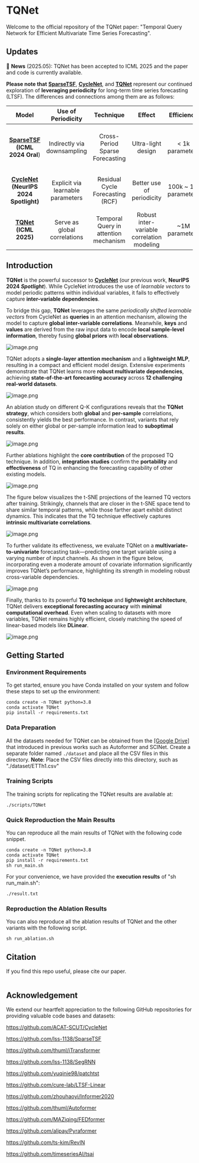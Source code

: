 # TQNet

Welcome to the official repository of the TQNet paper: "Temporal Query Network for Efficient Multivariate Time Series Forecasting". 



## Updates
🚩 **News** (2025.05): TQNet has been accepted to ICML 2025 and the paper and code is currently available.

**Please note that** [**SparseTSF**](https://github.com/lss-1138/SparseTSF), [**CycleNet**](https://github.com/ACAT-SCUT/CycleNet), and [**TQNet**](https://github.com/ACAT-SCUT/TQNet) represent our continued exploration of **leveraging periodicity** for long-term time series forecasting (LTSF). 
The differences and connections among them are as follows:

|                            Model                             |        Use of Periodicity         |            Technique             |                   Effect                   |      Efficiency      |                   Strengths                   |                      Limitation                       |
| :----------------------------------------------------------: | :-------------------------------: | :------------------------------: | :----------------------------------------: | :------------------: | :-------------------------------------------: | :---------------------------------------------------: |
| [**SparseTSF**](https://github.com/lss-1138/SparseTSF)  <br> **(ICML 2024 Oral**) |    Indirectly via downsampling    | Cross-Period Sparse Forecasting  |             Ultra-light design             |   < 1k parameters    |       Extremely lightweight, near SOTA        | Fails to cover multi-periods **(solved by CycleNet)** |
| [**CycleNet**](https://github.com/ACAT-SCUT/CycleNet) <br> **(NeurIPS 2024 Spotlight)** | Explicit via learnable parameters | Residual Cycle Forecasting (RCF) |         Better use of periodicity          | 100k ~ 1M parameters |      Strong performance on periodic data      | Fails in multivariate modeling **(solved by TQNet)**  |
|                  [**TQNet**](https://github.com/ACAT-SCUT/TQNet) <br> **(ICML 2025)**                   |    Serve as global correlations     |   Temporal Query in attention mechanism  | Robust inter-variable correlation modeling |    ~1M parameters    | Enhanced multivariate forecasting performance |     Hard to scale to ultra-long look-back inputs      |



## Introduction

**TQNet** is the powerful successor to [**CycleNet**](https://github.com/ACAT-SCUT/CycleNet) (our previous work, **NeurIPS 2024 *Spotlight***). While CycleNet introduces the use of *learnable vectors* to model periodic patterns within individual variables, it fails to effectively capture **inter-variable dependencies**.

To bridge this gap, **TQNet** leverages the same *periodically shifted learnable vectors* from CycleNet as **queries** in an attention mechanism, allowing the model to capture **global inter-variable correlations**. Meanwhile, **keys** and **values** are derived from the raw input data to encode **local sample-level information**, thereby fusing **global priors** with **local observations**.

![image.png](Figures/Figure1.png)

TQNet adopts a **single-layer attention mechanism** and a **lightweight MLP**, resulting in a compact and efficient model design.
Extensive experiments demonstrate that TQNet learns more **robust multivariate dependencies**, achieving **state-of-the-art forecasting accuracy** across **12 challenging real-world datasets**.

![image.png](Figures/Table2.png)

An ablation study on different Q-K configurations reveals that the **TQNet strategy**, which considers both **global** and **per-sample** correlations, consistently yields the best performance.
In contrast, variants that rely solely on either global or per-sample information lead to **suboptimal results**.

![image.png](Figures/Table3.png)

Further ablations highlight the **core contribution** of the proposed TQ technique.
In addition, **integration studies** confirm the **portability** and **effectiveness** of TQ in enhancing the forecasting capability of other existing models.

![image.png](Figures/Table4.png)

The figure below visualizes the t-SNE projections of the learned TQ vectors after training.
Strikingly, channels that are closer in the t-SNE space tend to share similar temporal patterns, while those farther apart exhibit distinct dynamics.
This indicates that the TQ technique effectively captures **intrinsic multivariate correlations**.

![image.png](Figures/Figure4.png)

To further validate its effectiveness, we evaluate TQNet on a **multivariate-to-univariate** forecasting task—predicting one target variable using a varying number of input channels.
As shown in the figure below, incorporating even a moderate amount of covariate information significantly improves TQNet’s performance, highlighting its strength in modeling robust cross-variable dependencies.

![image.png](Figures/Figure5.png)

Finally, thanks to its powerful **TQ technique** and **lightweight architecture**, TQNet delivers **exceptional forecasting accuracy** with **minimal computational overhead**.
Even when scaling to datasets with more variables, TQNet remains highly efficient, closely matching the speed of linear-based models like **DLinear**.

![image.png](Figures/Figure7.png)


## Getting Started

### Environment Requirements

To get started, ensure you have Conda installed on your system and follow these steps to set up the environment:

```
conda create -n TQNet python=3.8
conda activate TQNet
pip install -r requirements.txt
```

### Data Preparation

All the datasets needed for TQNet can be obtained from the [[Google Drive]](https://drive.google.com/file/d/1bNbw1y8VYp-8pkRTqbjoW-TA-G8T0EQf/view) that introduced in previous works such as Autoformer and SCINet. 
Create a separate folder named ```./dataset``` and place all the CSV files in this directory. 
**Note**: Place the CSV files directly into this directory, such as "./dataset/ETTh1.csv"


### Training Scripts

The training scripts for replicating the TQNet results are available at:

```
./scripts/TQNet
```

### Quick Reproduction the Main Results

You can reproduce all the main results of TQNet with the following code snippet.

```
conda create -n TQNet python=3.8
conda activate TQNet
pip install -r requirements.txt
sh run_main.sh
```

For your convenience, we have provided the **execution results** of "sh run_main.sh":
```
./result.txt
```

### Reproduction the Ablation Results

You can also reproduce all the ablation results of TQNet and the other variants with the following script.
```
sh run_ablation.sh
```

## Citation
If you find this repo useful, please cite our paper.
```

```

## Acknowledgement

We extend our heartfelt appreciation to the following GitHub repositories for providing valuable code bases and datasets:

https://github.com/ACAT-SCUT/CycleNet

https://github.com/lss-1138/SparseTSF

https://github.com/thuml/iTransformer

https://github.com/lss-1138/SegRNN

https://github.com/yuqinie98/patchtst

https://github.com/cure-lab/LTSF-Linear

https://github.com/zhouhaoyi/Informer2020

https://github.com/thuml/Autoformer

https://github.com/MAZiqing/FEDformer

https://github.com/alipay/Pyraformer

https://github.com/ts-kim/RevIN

https://github.com/timeseriesAI/tsai


